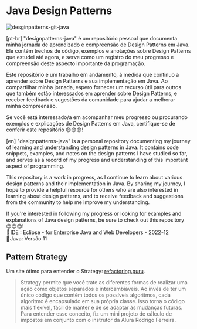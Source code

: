 # Java Design Patterns

![desginpatterns-git-java](https://user-images.githubusercontent.com/87834766/218287179-82dcb129-3c06-4e2a-8825-e91689702582.png)


[pt-br] "designpatterns-java" é um repositório pessoal que documenta minha jornada de aprendizado e compreensão de Design Patterns em Java. Ele contém trechos de código, exemplos e anotações sobre Design Patterns que estudei até agora, e serve como um registro do meu progresso e compreensão deste aspecto importante da programação.

Este repositório é um trabalho em andamento, à medida que continuo a aprender sobre Design Patterns e sua implementação em Java. Ao compartilhar minha jornada, espero fornecer um recurso útil para outros que também estão interessados em aprender sobre Design Patterns, e receber feedback e sugestões da comunidade para ajudar a melhorar minha compreensão.

Se você está interessado/a em acompanhar meu progresso ou procurando exemplos e explicações de Design Patterns em Java, certifique-se de conferir este repositório 😊😊😊!

[en] 
"designpatterns-java" is a personal repository documenting my journey of learning and understanding design patterns in Java. It contains code snippets, examples, and notes on the design patterns I have studied so far, and serves as a record of my progress and understanding of this important aspect of programming.

This repository is a work in progress, as I continue to learn about various design patterns and their implementation in Java. By sharing my journey, I hope to provide a helpful resource for others who are also interested in learning about design patterns, and to receive feedback and suggestions from the community to help me improve my understanding.

If you're interested in following my progress or looking for examples and explanations of Java design patterns, be sure to check out this repository 😊😊😊!
</br>
 🥕 IDE : Eclipse - for Enterprise Java and Web Developers - 2022-12 </br>
 🥕 Java: Versão 11

Pattern Strategy
---
Um site ótimo para entender o Strategy: [refactoring.guru](https://refactoring.guru/design-patterns/strategy).
> Strategy permite que você trate as diferentes formas de realizar uma ação como objetos separados e intercambiáveis. Ao invés de ter um único código que contém todos os possíveis algoritmos, cada algoritmo é encapsulado em sua própria classe. Isso torna o código mais flexível, fácil de manter e de se adaptar às mudanças futuras. Para entender esse conceito, fiz um mini projeto de cálculo de impostos em conjunto com o instrutor da Alura Rodrigo Ferreira.
